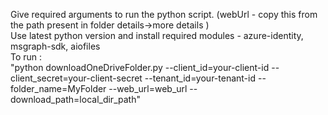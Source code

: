 Give required arguments to run the python script. (webUrl - copy this from the path present in folder details->more details ) \
Use latest python version and install required modules - azure-identity, msgraph-sdk, aiofiles \
To run : \
"python downloadOneDriveFolder.py --client_id=your-client-id --client_secret=your-client-secret --tenant_id=your-tenant-id --folder_name=MyFolder --web_url=web_url --download_path=local_dir_path" 

